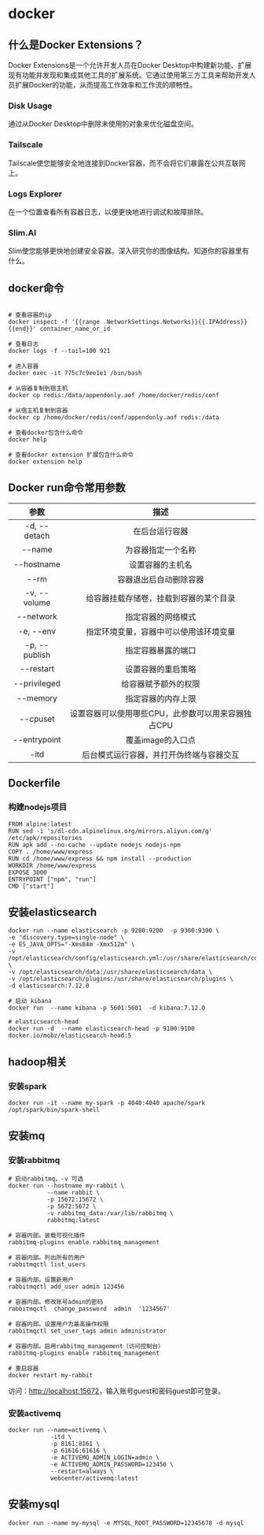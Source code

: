 # docker

## 什么是Docker Extensions？

Docker Extensions是一个允许开发人员在Docker Desktop中构建新功能、扩展现有功能并发现和集成其他工具的扩展系统。它通过使用第三方工具来帮助开发人员扩展Docker的功能，从而提高工作效率和工作流的顺畅性。

### Disk Usage

通过从Docker Desktop中删除未使用的对象来优化磁盘空间。

### Tailscale

Tailscale使您能够安全地连接到Docker容器，而不会将它们暴露在公共互联网上。

### Logs Explorer

在一个位置查看所有容器日志，以便更快地进行调试和故障排除。

### Slim.AI

Slim使您能够更快地创建安全容器。深入研究你的图像结构。知道你的容器里有什么。

## docker命令

```Shell

# 查看容器的ip
docker inspect -f '{{range .NetworkSettings.Networks}}{{.IPAddress}}{{end}}' container_name_or_id

# 查看日志
docker logs -f --tail=100 921

# 进入容器
docker exec -it 775c7c9ee1e1 /bin/bash  

# 从容器复制到宿主机
docker cp redis:/data/appendonly.aof /home/docker/redis/conf

# 从宿主机复制到容器
docker cp /home/docker/redis/conf/appendonly.aof redis:/data

# 查看docker包含什么命令
docker help

# 查看docker extension 扩展包含什么命令
docker extension help

```

## Docker run命令常用参数

|      参数       |              描述              |
|:-------------:|:----------------------------:|
| -d, --detach  |           在后台运行容器            |
|    --name     |          为容器指定一个名称           |
|  --hostname   |           设置容器的主机名           |
|     --rm      |         容器退出后自动删除容器          |
| -v, --volume  |     给容器挂载存储卷，挂载到容器的某个目录      |
|   --network   |          指定容器的网络模式           |
|   -e, --env   |     指定环境变量，容器中可以使用该环境变量      |
| -p, --publish |          指定容器暴露的端口           |
|   --restart   |          设置容器的重启策略           |
| --privileged  |          给容器赋予额外的权限          |
|   --memory    |          指定容器的内存上限           |
|   --cpuset    | 设置容器可以使用哪些CPU，此参数可以用来容器独占CPU |
| --entrypoint  |         覆盖image的入口点          |
|     -itd      |     后台模式运行容器，并打开伪终端与容器交互     |

## Dockerfile

### 构建nodejs项目

```
FROM alpine:latest
RUN sed -i 's/dl-cdn.alpinelinux.org/mirrors.aliyun.com/g' /etc/apk/repositories
RUN apk add --no-cache --update nodejs nodejs-npm
COPY . /home/www/express
RUN cd /home/www/express && npm install --production
WORKDIR /home/www/express
EXPOSE 3000
ENTRYPOINT ["npm", "run"]
CMD ["start"]
```

## 安装elasticsearch

```Shell
docker run --name elasticsearch -p 9200:9200  -p 9300:9300 \
-e "discovery.type=single-node" \
-e ES_JAVA_OPTS="-Xms84m -Xmx512m" \
-v /opt/elasticsearch/config/elasticsearch.yml:/usr/share/elasticsearch/config/elasticsearch.yml \
-v /opt/elasticsearch/data:/usr/share/elasticsearch/data \
-v /opt/elasticsearch/plugins:/usr/share/elasticsearch/plugins \
-d elasticsearch:7.12.0

# 启动 kibana
docker run  --name kibana -p 5601:5601  -d kibana:7.12.0

# elasticsearch-head
docker run -d  --name elasticsearch-head -p 9100:9100 docker.io/mobz/elasticsearch-head:5

```

## hadoop相关

### 安装spark

```Shell
docker run -it --name my-spark -p 4040:4040 apache/spark /opt/spark/bin/spark-shell
```

## 安装mq

### 安装rabbitmq

```Shell
# 启动rabbitmq，-v 可选
docker run --hostname my-rabbit \
           --name rabbit \
           -p 15672:15672 \
           -p 5672:5672 \
           -v rabbitmq_data:/var/lib/rabbitmq \
           rabbitmq:latest

# 容器内部。装载可视化插件
rabbitmq-plugins enable rabbitmq_management

# 容器内部。列出所有的用户
rabbitmqctl list_users

# 容器内部。设置新用户
rabbitmqctl add_user admin 123456

# 容器内部。修改账号admin的密码
rabbitmqctl  change_password  admin  '1234567'

# 容器内部。设置用户为最高操作权限
rabbitmqctl set_user_tags admin administrator 

# 容器内部。启用rabbitmq_management（访问控制台）
rabbitmq-plugins enable rabbitmq_management

# 重启容器
docker restart my-rabbit
```

访问：[http://localhost:15672](http://localhost:15672)，输入账号guest和密码guest即可登录。

### 安装activemq

```Shell
docker run --name=activemq \
            -itd \
            -p 8161:8161 \
            -p 61616:61616 \
            -e ACTIVEMQ_ADMIN_LOGIN=admin \
            -e ACTIVEMQ_ADMIN_PASSWORD=123456 \
            --restart=always \
            webcenter/activemq:latest
```

## 安装mysql
```Shell
docker run --name my-mysql -e MYSQL_ROOT_PASSWORD=12345678 -d mysql
```